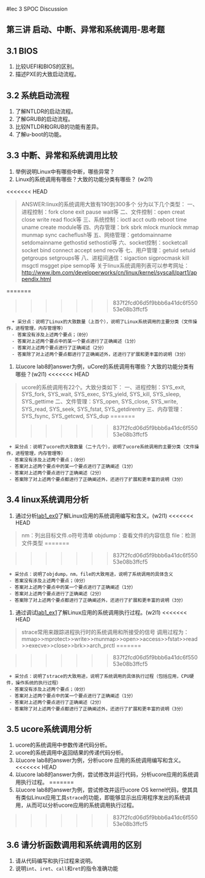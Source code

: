 #lec 3 SPOC Discussion

## 第三讲 启动、中断、异常和系统调用-思考题

## 3.1 BIOS
 1. 比较UEFI和BIOS的区别。
 1. 描述PXE的大致启动流程。

## 3.2 系统启动流程
 1. 了解NTLDR的启动流程。
 1. 了解GRUB的启动流程。
 1. 比较NTLDR和GRUB的功能有差异。
 1. 了解u-boot的功能。

## 3.3 中断、异常和系统调用比较
 1. 举例说明Linux中有哪些中断，哪些异常？
 1. Linux的系统调用有哪些？大致的功能分类有哪些？  (w2l1)

<<<<<<< HEAD
 > ANSWER:linux的系统调用大致有190到300多个 分为以下几个类型：
 一、进程控制：fork clone exit pause wait等
 二、文件控制：open creat close write read flock等
 三、系统控制：ioctl acct outb reboot time uname create module等
 四、内存管理：brk sbrk mlock munlock mmap munmap sync cacheflush等
 五、网络管理：getdomainname setdomainname gethostid sethostid等
 六、socket控制：socketcall socket bind connect accept send recv等
 七、用户管理：getuid setuid getgroups setgroups等
 八、进程间通信：sigaction sigprocmask kill msgctl msgget pipe semop等
 关于linux系统调用列表可以参考网址：http://www.ibm.com/developerworks/cn/linux/kernel/syscall/part1/appendix.html

=======
>>>>>>> 837f2fcd06d5f9bbb6a41dc6f55053e08b3ffcf5
```
  + 采分点：说明了Linux的大致数量（上百个），说明了Linux系统调用的主要分类（文件操作，进程管理，内存管理等）
  - 答案没有涉及上述两个要点；（0分）
  - 答案对上述两个要点中的某一个要点进行了正确阐述（1分）
  - 答案对上述两个要点进行了正确阐述（2分）
  - 答案除了对上述两个要点都进行了正确阐述外，还进行了扩展和更丰富的说明（3分）
 ```
 
 1. 以ucore lab8的answer为例，uCore的系统调用有哪些？大致的功能分类有哪些？(w2l1)
<<<<<<< HEAD
 >ucore的系统调用有22个。大致分类如下：
 一、进程控制：SYS_exit, SYS_fork, SYS_wait, SYS_exec, SYS_yield, SYS_kill, SYS_sleep, SYS_gettime
 二、文件管理：SYS_open, SYS_close, SYS_write, SYS_read, SYS_seek, SYS_fstat, SYS_getdirentry
 三、内存管理：SYS_fsync, SYS_getcwd, SYS_dup
=======
>>>>>>> 837f2fcd06d5f9bbb6a41dc6f55053e08b3ffcf5
 
 ```
  + 采分点：说明了ucore的大致数量（二十几个），说明了ucore系统调用的主要分类（文件操作，进程管理，内存管理等）
  - 答案没有涉及上述两个要点；（0分）
  - 答案对上述两个要点中的某一个要点进行了正确阐述（1分）
  - 答案对上述两个要点进行了正确阐述（2分）
  - 答案除了对上述两个要点都进行了正确阐述外，还进行了扩展和更丰富的说明（3分）
 ```
 
## 3.4 linux系统调用分析
 1. 通过分析[lab1_ex0](https://github.com/chyyuu/ucore_lab/blob/master/related_info/lab1/lab1-ex0.md)了解Linux应用的系统调用编写和含义。(w2l1)
<<<<<<< HEAD
 >nm：列出目标文件.o符号清单
 objdump：查看文件的内容信息
 file：检测文件类型
=======
 
>>>>>>> 837f2fcd06d5f9bbb6a41dc6f55053e08b3ffcf5

 ```
  + 采分点：说明了objdump，nm，file的大致用途，说明了系统调用的具体含义
  - 答案没有涉及上述两个要点；（0分）
  - 答案对上述两个要点中的某一个要点进行了正确阐述（1分）
  - 答案对上述两个要点进行了正确阐述（2分）
  - 答案除了对上述两个要点都进行了正确阐述外，还进行了扩展和更丰富的说明（3分）
 
 ```
 
 1. 通过调试[lab1_ex1](https://github.com/chyyuu/ucore_lab/blob/master/related_info/lab1/lab1-ex1.md)了解Linux应用的系统调用执行过程。(w2l1)
<<<<<<< HEAD
 >strace常用来跟踪进程执行时的系统调用和所接受的信号
 调用过程为：
    mmap>>mprotect>>write>>munmap>>open>>access>>fstat>>read>>execve>>close>>brk>>arch_prctl
=======
 
>>>>>>> 837f2fcd06d5f9bbb6a41dc6f55053e08b3ffcf5

 ```
  + 采分点：说明了strace的大致用途，说明了系统调用的具体执行过程（包括应用，CPU硬件，操作系统的执行过程）
  - 答案没有涉及上述两个要点；（0分）
  - 答案对上述两个要点中的某一个要点进行了正确阐述（1分）
  - 答案对上述两个要点进行了正确阐述（2分）
  - 答案除了对上述两个要点都进行了正确阐述外，还进行了扩展和更丰富的说明（3分）
 ```
 
## 3.5 ucore系统调用分析
 1. ucore的系统调用中参数传递代码分析。
 1. ucore的系统调用中返回结果的传递代码分析。
 1. 以ucore lab8的answer为例，分析ucore 应用的系统调用编写和含义。
<<<<<<< HEAD
 1. 以ucore lab8的answer为例，尝试修改并运行代码，分析ucore应用的系统调用执行过程。
=======
 1. 以ucore lab8的answer为例，尝试修改并运行ucore OS kernel代码，使其具有类似Linux应用工具`strace`的功能，即能够显示出应用程序发出的系统调用，从而可以分析ucore应用的系统调用执行过程。
>>>>>>> 837f2fcd06d5f9bbb6a41dc6f55053e08b3ffcf5
 
## 3.6 请分析函数调用和系统调用的区别
 1. 请从代码编写和执行过程来说明。
   1. 说明`int`、`iret`、`call`和`ret`的指令准确功能
 

